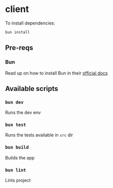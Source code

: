 # client

To install dependencies:

```bash
bun install
```

## Pre-reqs

### Bun

Read up on how to install Bun in their [official docs](https://bun.sh/docs/installation)

## Available scripts

### `bun dev`

Runs the dev env

### `bun test`

Runs the tests available in `src` dir

### `bun build`

Builds the app

### `bun lint`

Lints project
